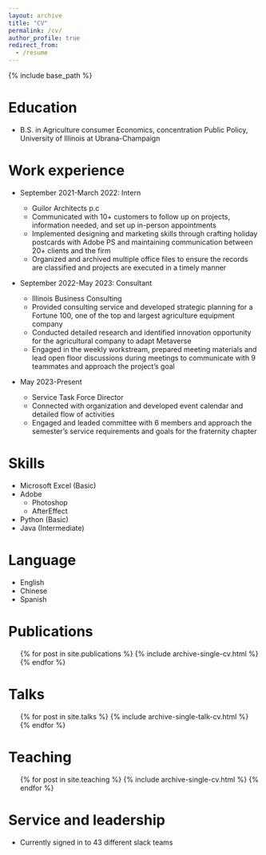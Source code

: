 ```yaml
---
layout: archive
title: "CV"
permalink: /cv/
author_profile: true
redirect_from:
  - /resume
---
```


{% include base_path %}

Education
======
* B.S. in Agriculture consumer Economics, concentration Public Policy, University of Illinois at Ubrana-Champaign

Work experience
======
* September 2021-March 2022: Intern
  * Guilor Architects p.c   
  * Communicated with 10+ customers to follow up on projects, information needed, and set up in-person appointments
  * Implemented designing and marketing skills through crafting holiday postcards with Adobe PS and maintaining communication between 20+ clients and the firm
  * Organized and archived multiple office files to ensure the records are classified and projects are executed in a timely manner


* September 2022-May 2023: Consultant
  * Illinois Business Consulting
  * Provided consulting service and developed strategic planning for a Fortune 100, one of the top and largest agriculture equipment company
  * Conducted detailed research and identified innovation opportunity for the agricultural company to adapt Metaverse
  * Engaged in the weekly workstream, prepared meeting materials and lead open floor discussions during meetings to communicate with 9 teammates and approach the project’s goal
  
* May 2023-Present
  * Service Task Force Director
  * Connected with organization and developed event calendar and detailed flow of activities
  * Engaged and leaded committee with 6 members and approach the semester’s service requirements and goals for the fraternity chapter


Skills
======
* Microsoft Excel (Basic)
* Adobe
  * Photoshop
  * AfterEffect
* Python (Basic)
* Java (Intermediate)

Language
======
* English
* Chinese
* Spanish

Publications
======
  <ul>{% for post in site.publications %}
    {% include archive-single-cv.html %}
  {% endfor %}</ul>
  
Talks
======
  <ul>{% for post in site.talks %}
    {% include archive-single-talk-cv.html %}
  {% endfor %}</ul>
  
Teaching
======
  <ul>{% for post in site.teaching %}
    {% include archive-single-cv.html %}
  {% endfor %}</ul>
  
Service and leadership
======
* Currently signed in to 43 different slack teams

